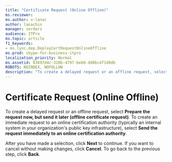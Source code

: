 ```yaml
---
title: "Certificate Request (Online Offline)"
ms.reviewer: 
ms.author: v-lanac
author: lanachin
manager: serdars
audience: ITPro
ms.topic: article
f1_keywords:
- ms.lync.dep.DeployCertRequestOnlineOffline
ms.prod: skype-for-business-itpro
localization_priority: Normal
ms.assetid: 83697d4c-320b-4797-beb0-dd0bc4f1d0d6
ROBOTS: NOINDEX, NOFOLLOW
description: "To create a delayed request or an offline request, select Prepare the request now, but send it later (offline certificate request). To create an immediate request to an online certification authority (typically an internal system in your organization's public key infrastructure), select Send the request immediately to an online certification authority."
---
```


# Certificate Request (Online Offline)
 
To create a delayed request or an offline request, select **Prepare the request now, but send it later (offline certificate request)**. To create an immediate request to an online certification authority (typically an internal system in your organization's public key infrastructure), select **Send the request immediately to an online certification authority**.
  
After you have made a selection, click **Next** to continue. If you want to cancel without making changes, click **Cancel**. To go back to the previous step, click **Back**.
  

